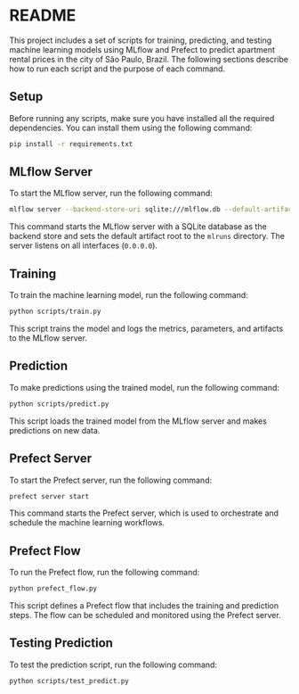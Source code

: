 # README

This project includes a set of scripts for training, predicting, and testing machine learning models using MLflow and Prefect to predict apartment rental prices in the city of São Paulo, Brazil. The following sections describe how to run each script and the purpose of each command.

## Setup

Before running any scripts, make sure you have installed all the required dependencies. You can install them using the following command:

```bash
pip install -r requirements.txt
```

## MLflow Server

To start the MLflow server, run the following command:

```bash
mlflow server --backend-store-uri sqlite:///mlflow.db --default-artifact-root ./mlruns --host 0.0.0.0
```

This command starts the MLflow server with a SQLite database as the backend store and sets the default artifact root to the `mlruns` directory. The server listens on all interfaces (`0.0.0.0`).

## Training

To train the machine learning model, run the following command:

```bash
python scripts/train.py
```

This script trains the model and logs the metrics, parameters, and artifacts to the MLflow server.

## Prediction

To make predictions using the trained model, run the following command:

```bash
python scripts/predict.py
```

This script loads the trained model from the MLflow server and makes predictions on new data.

## Prefect Server

To start the Prefect server, run the following command:

```bash
prefect server start
```

This command starts the Prefect server, which is used to orchestrate and schedule the machine learning workflows.

## Prefect Flow

To run the Prefect flow, run the following command:

```bash
python prefect_flow.py
```

This script defines a Prefect flow that includes the training and prediction steps. The flow can be scheduled and monitored using the Prefect server.

## Testing Prediction

To test the prediction script, run the following command:

```bash
python scripts/test_predict.py
```
